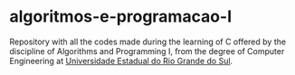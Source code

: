 # algoritmos-e-programacao-I
 Repository with all the codes made during the learning of C offered by the discipline of Algorithms and Programming I, from the degree of Computer Engineering at [Universidade Estadual do Rio Grande do Sul](https://www.uergs.edu.br/inicial).

